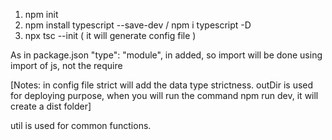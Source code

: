1. npm init 
2. npm install typescript --save-dev /    npm i typescript -D
3. npx tsc --init ( it will generate config file ) 

As in package.json   "type": "module", in added, so import will be done using import of js, not the require

[Notes:  in config file strict will add the data type strictness. 
outDir is used for deploying purpose, when you will run the command npm run dev, it will create a dist folder]

util is used for common functions.